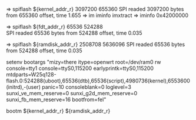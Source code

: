 => spiflash ${kernel_addr_r} 3097200 655360
SPI readed 3097200 bytes from 655360 offset, time 1.655
=> im
  iminfo imxtract
=> iminfo 0x42000000

=> spiflash ${fdt_addr_r} 65536 524288   
SPI readed 65536 bytes from 524288 offset, time 0.035

=> spiflash ${ramdisk_addr_r} 2508708 5636096
SPI readed 65536 bytes from 524288 offset, time 0.035

setenv bootargs "mizy=there itype=openwrt root=/dev/ram0 rw console=tty1 console=ttyS0,115200 earlyprintk=ttyS0,115200 mtdparts=W25q128-flash.0:524288(uboot),65536(dtb),65536(script),4980736(kernel),6553600(initrd),-(user) panic=10 consoleblank=0 loglevel=3 sunxi_ve_mem_reserve=0 sunxi_g2d_mem_reserve=0 sunxi_fb_mem_reserve=16 bootfrom=fel"

bootm ${kernel_addr_r} ${ramdisk_addr_r}

